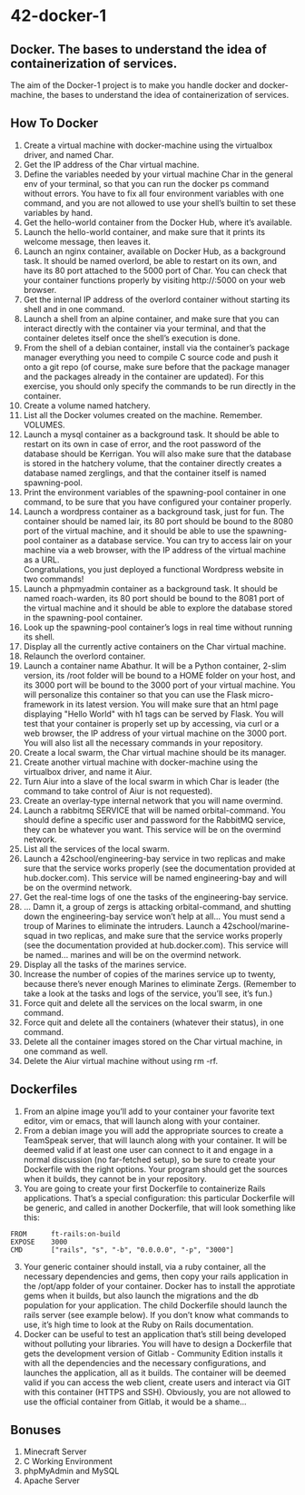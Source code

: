 # 42-docker-1
## Docker. The bases to understand the idea of containerization of services.

The aim of the Docker-1 project is to make you handle docker and docker-machine, the bases to understand the idea of containerization of services.

## How To Docker
1. Create a virtual machine with docker-machine using the virtualbox driver, and named Char. <br>
2. Get the IP address of the Char virtual machine. <br>
3. Define the variables needed by your virtual machine Char in the general env of your terminal, so that you can run the docker ps command without errors. You have to fix all four environment variables with one command, and you are not allowed to use your shell’s builtin to set these variables by hand. <br>
4. Get the hello-world container from the Docker Hub, where it’s available. <br>
5. Launch the hello-world container, and make sure that it prints its welcome message,
then leaves it. <br>
6. Launch an nginx container, available on Docker Hub, as a background task. It
should be named overlord, be able to restart on its own, and have its 80 port
attached to the 5000 port of Char. You can check that your container functions
properly by visiting
http://<ip-de-char>:5000 on your web browser. <br>
7. Get the internal IP address of the overlord container without starting its shell and
in one command. <br>
8. Launch a shell from an alpine container, and make sure that you can interact
directly with the container via your terminal, and that the container deletes itself
once the shell’s execution is done. <br>
9. From the shell of a debian container, install via the container’s package manager
everything you need to compile C source code and push it onto a git repo (of
course, make sure before that the package manager and the packages already in the
container are updated). For this exercise, you should only specify the commands
to be run directly in the container. <br>
10. Create a volume named hatchery. <br>
11. List all the Docker volumes created on the machine. Remember. VOLUMES. <br>
12. Launch a mysql container as a background task. It should be able to restart on its
own in case of error, and the root password of the database should be Kerrigan.
You will also make sure that the database is stored in the hatchery volume, that
the container directly creates a database named zerglings, and that the container
itself is named spawning-pool. <br>
13. Print the environment variables of the spawning-pool container in one command,
to be sure that you have configured your container properly. <br>
14. Launch a wordpress container as a background task, just for fun. The container
should be named lair, its 80 port should be bound to the 8080 port of the virtual
machine, and it should be able to use the spawning-pool container as a database
service. You can try to access lair on your machine via a web browser, with the
IP address of the virtual machine as a URL. <br>
Congratulations, you just deployed a functional Wordpress website in two commands!
15. Launch a phpmyadmin container as a background task. It should be named roach-warden,
its 80 port should be bound to the 8081 port of the virtual machine and it should
be able to explore the database stored in the spawning-pool container. <br>
16. Look up the spawning-pool container’s logs in real time without running its shell. <br>
17. Display all the currently active containers on the Char virtual machine. <br>
18. Relaunch the overlord container. <br>
19. Launch a container name Abathur. It will be a Python container, 2-slim version,
its /root folder will be bound to a HOME folder on your host, and its 3000 port
will be bound to the 3000 port of your virtual machine.
You will personalize this container so that you can use the Flask micro-framework
in its latest version. You will make sure that an html page displaying "Hello World"
with h1 tags can be served by Flask. You will test that your container is
properly set up by accessing, via curl or a web browser, the IP address of your
virtual machine on the 3000 port.
You will also list all the necessary commands in your repository. <br>
20. Create a local swarm, the Char virtual machine should be its manager. <br>
21. Create another virtual machine with docker-machine using the virtualbox driver,
and name it Aiur. <br>
22. Turn Aiur into a slave of the local swarm in which Char is leader (the command to
take control of Aiur is not requested). <br>
23. Create an overlay-type internal network that you will name overmind. <br>
24. Launch a rabbitmq SERVICE that will be named orbital-command. You should
define a specific user and password for the RabbitMQ service, they can be whatever
you want. This service will be on the overmind network. <br>
25. List all the services of the local swarm. <br>
26. Launch a 42school/engineering-bay service in two replicas and make sure that
the service works properly (see the documentation provided at hub.docker.com).
This service will be named engineering-bay and will be on the overmind network. <br>
27. Get the real-time logs of one the tasks of the engineering-bay service. <br>
28. ... Damn it, a group of zergs is attacking orbital-command, and shutting down
the engineering-bay service won’t help at all... You must send a troup of Marines
to eliminate the intruders. Launch a 42school/marine-squad in two replicas,
and make sure that the service works properly (see the documentation provided
at hub.docker.com). This service will be named... marines and will be on the
overmind network. <br>
29. Display all the tasks of the marines service. <br>
30. Increase the number of copies of the marines service up to twenty, because there’s
never enough Marines to eliminate Zergs. (Remember to take a look at the tasks
and logs of the service, you’ll see, it’s fun.) <br>
31. Force quit and delete all the services on the local swarm, in one command. <br>
32. Force quit and delete all the containers (whatever their status), in one command. <br>
33. Delete all the container images stored on the Char virtual machine, in one command
as well. <br>
34. Delete the Aiur virtual machine without using rm -rf. <br>

## Dockerfiles

1. From an alpine image you’ll add to your container your favorite text editor, vim or
emacs, that will launch along with your container. <br>
2. From a debian image you will add the appropriate sources to create a TeamSpeak
server, that will launch along with your container. It will be deemed valid if at least
one user can connect to it and engage in a normal discussion (no far-fetched setup), so
be sure to create your Dockerfile with the right options. Your program should get the
sources when it builds, they cannot be in your repository. <br>
3. You are going to create your first Dockerfile to containerize Rails applications. That’s
a special configuration: this particular Dockerfile will be generic, and called in another
Dockerfile, that will look something like this: <br>
```
FROM      ft-rails:on-build
EXPOSE    3000
CMD       ["rails", "s", "-b", "0.0.0.0", "-p", "3000"]
```
3. Your generic container should install, via a ruby container, all the necessary dependencies
and gems, then copy your rails application in the /opt/app folder of your
container. Docker has to install the approtiate gems when it builds, but also launch
the migrations and the db population for your application. The child Dockerfile should
launch the rails server (see example below). If you don’t know what commands to use,
it’s high time to look at the Ruby on Rails documentation. <br>
4. Docker can be useful to test an application that’s still being developed without polluting
your libraries. You will have to design a Dockerfile that gets the development
version of Gitlab - Community Edition installs it with all the dependencies and the necessary
configurations, and launches the application, all as it builds. The container will be
deemed valid if you can access the web client, create users and interact via GIT with this
container (HTTPS and SSH). Obviously, you are not allowed to use the official container
from Gitlab, it would be a shame... <br>

## Bonuses

1. Minecraft Server
2. C Working Environment
3. phpMyAdmin and MySQL
4. Apache Server
